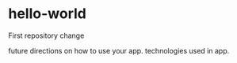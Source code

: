 # hello-world
First repository
change

future directions on how to use your app.
technologies used in app.

